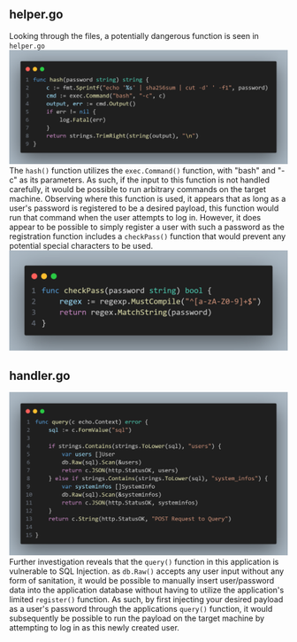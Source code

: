 ## helper.go

Looking through the files, a potentially dangerous function is seen in `helper.go`
![](images/1.png)
The `hash()` function utilizes the `exec.Command()` function, with "bash" and "-c" as its parameters. As such, if the input to this function is not handled carefully, it would be possible to run arbitrary commands on the target machine.
Observing where this function is used, it appears that as long as a user's password is registered to be a desired payload, this function would run that command when the user attempts to log in. However, it does appear to be possible to simply register a user with such a password as the registration function includes a `checkPass()` function that would prevent any potential special characters to be used.
![](images/2.png)
## handler.go
![](images/3.png)
Further investigation reveals that the `query()` function in this application is vulnerable to SQL Injection. as `db.Raw()` accepts any user input without any form of sanitation, it would be possible to manually insert user/password data into the application database without having to utilize the application's limited `register()` function.
As such, by first injecting your desired payload as a user's password through the applications `query()` function, it would subsequently be possible to run the payload on the target machine by attempting to log in as this newly created user.
